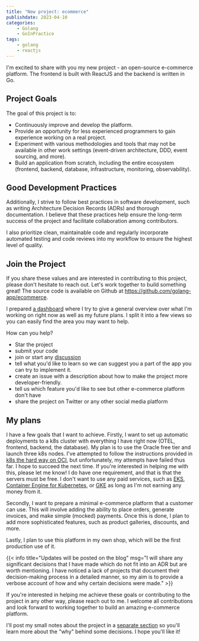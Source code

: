 ```yaml
---
title: "New project: ecommerce"
publishdate: 2023-04-10
categories:
    - Golang
    - GoInPractice
tags:
    - golang
    - reactjs
---
```



I'm excited to share with you my new project - an open-source e-commerce platform. The frontend is built with ReactJS and the backend is written in Go.

## Project Goals
The goal of this project is to:

* Continuously improve and develop the platform.
* Provide an opportunity for less experienced programmers to gain experience working on a real project.
* Experiment with various methodologies and tools that may not be available in other work settings (event-driven architecture, DDD, event sourcing, and more).
* Build an application from scratch, including the entire ecosystem (frontend, backend, database, infrastructure, monitoring, observability).

## Good Development Practices
Additionally, I strive to follow best practices in software development, such as writing Architecture Decision Records (ADRs) and thorough documentation. I believe that these practices help ensure the long-term success of the project and facilitate collaboration among contributors.

I also prioritize clean, maintainable code and regularly incorporate automated testing and code reviews into my workflow to ensure the highest level of quality.

## Join the Project
If you share these values and are interested in contributing to this project, please don't hesitate to reach out. Let's work together to build something great!
The source code is available on Github at https://github.com/golang-app/ecommerce.

I prepared [a dashboard](https://github.com/orgs/golang-app/projects/1) where I try to give a general overview over what I'm working on right now as well as my future plans. I split it into a few views so you can easily find the area you may want to help.

How can you help?

* Star the project
* submit your code
* join or start any [discussion](https://github.com/golang-app/ecommerce/discussions)
* tell what you'd like to learn so we can suggest you a part of the app you can try to implement it.
* create an issue with a description about how to make the project more developer-friendly.
* tell us which feature you'd like to see but other e-commerce platform don't have
* share the project on Twitter or any other social media platform

## My plans

I have a few goals that I want to achieve. Firstly, I want to set up automatic deployments to a k8s cluster with everything I have right now (OTEL, frontend, backend, the database). My plan is to use the Oracle free tier and launch three k8s nodes. I've attempted to follow the instructions provided in [k8s the hard way on OCI](https://github.com/dansimone/kubernetes-the-hard-way-on-oci), but unfortunately, my attempts have failed thus far. I hope to succeed the next time. If you're interested in helping me with this, please let me know! I do have one requirement, and that is that the servers must be free. I don't want to use any paid services, such as [EKS](https://aws.amazon.com/eks/), [Container Engine for Kubernetes](https://www.oracle.com/pl/cloud/cloud-native/container-engine-kubernetes/), or [GKE](https://cloud.google.com/kubernetes-engine/) as long as I'm not earning any money from it.

Secondly, I want to prepare a minimal e-commerce platform that a customer can use. This will involve adding the ability to place orders, generate invoices, and make simple (mocked) payments. Once this is done, I plan to add more sophisticated features, such as product galleries, discounts, and more.

Lastly, I plan to use this platform in my own shop, which will be the first production use of it.

{{< info title="Updates will be posted on the blog" msg="I will share any significant decisions that I have made which do not fit into an ADR but are worth mentioning. I have noticed a lack of projects that document their decision-making process in a detailed manner, so my aim is to provide a verbose account of how and why certain decisions were made." >}}

If you're interested in helping me achieve these goals or contributing to the project in any other way, please reach out to me. I welcome all contributions and look forward to working together to build an amazing e-commerce platform.

I'll post my small notes about the project in a [separate section](/ecommerce-notes) so you'll learn more about the "why" behind some decisions. I hope you'll like it!
